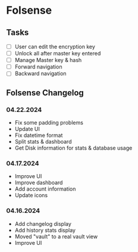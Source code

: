# Folsense

## Tasks
- [ ] User can edit the encryption key
- [ ] Unlock all after master key entered
- [ ] Manage Master key & hash
- [ ] Forward navigation
- [ ] Backward navigation

## Folsense Changelog

### 04.22.2024
- Fix some padding problems
- Update UI
- Fix datetime format
- Split stats & dashboard
- Get Disk information for stats & database usage

### 04.17.2024
- Improve UI
- Improve dashboard
- Add account information
- Update icons

### 04.16.2024
- Add changelog display
- Add history stats display
- Moved "vault" to a real vault view
- Improve UI
